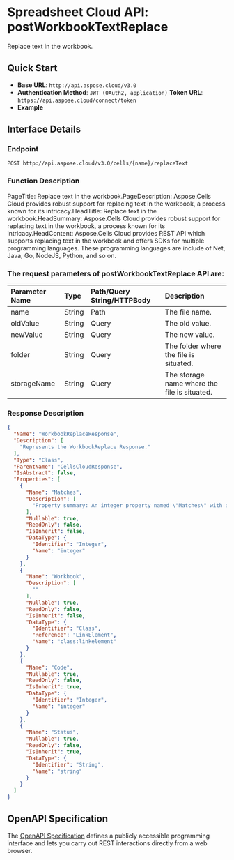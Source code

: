 # **Spreadsheet Cloud API: postWorkbookTextReplace**

Replace text in the workbook. 


## **Quick Start**

- **Base URL**: `http://api.aspose.cloud/v3.0`
- **Authentication Method**: `JWT (OAuth2, application)`  **Token URL**: `https://api.aspose.cloud/connect/token`
- **Example** 

## **Interface Details**

### **Endpoint** 

```
POST http://api.aspose.cloud/v3.0/cells/{name}/replaceText
```
### **Function Description**
PageTitle: Replace text in the workbook.PageDescription: Aspose.Cells Cloud provides robust support for replacing text in the workbook, a process known for its intricacy.HeadTitle:  Replace text in the workbook.HeadSummary: Aspose.Cells Cloud provides robust support for replacing text in the workbook, a process known for its intricacy.HeadContent: Aspose.Cells Cloud provides REST API which supports replacing text in the workbook and offers SDKs for multiple programming languages. These programming languages are include of Net, Java, Go, NodeJS, Python, and so on.

### The request parameters of **postWorkbookTextReplace** API are: 

| Parameter Name | Type | Path/Query String/HTTPBody | Description | 
| :- | :- | :- |:- | 
|name|String|Path|The file name.|
|oldValue|String|Query|The old value.|
|newValue|String|Query|The new value.|
|folder|String|Query|The folder where the file is situated.|
|storageName|String|Query|The storage name where the file is situated.|

### **Response Description**
```json
{
  "Name": "WorkbookReplaceResponse",
  "Description": [
    "Represents the WorkbookReplace Response."
  ],
  "Type": "Class",
  "ParentName": "CellsCloudResponse",
  "IsAbstract": false,
  "Properties": [
    {
      "Name": "Matches",
      "Description": [
        "Property summary: An integer property named \"Matches\" with an XmlElement attribute."
      ],
      "Nullable": true,
      "ReadOnly": false,
      "IsInherit": false,
      "DataType": {
        "Identifier": "Integer",
        "Name": "integer"
      }
    },
    {
      "Name": "Workbook",
      "Description": [
        ""
      ],
      "Nullable": true,
      "ReadOnly": false,
      "IsInherit": false,
      "DataType": {
        "Identifier": "Class",
        "Reference": "LinkElement",
        "Name": "class:linkelement"
      }
    },
    {
      "Name": "Code",
      "Nullable": true,
      "ReadOnly": false,
      "IsInherit": true,
      "DataType": {
        "Identifier": "Integer",
        "Name": "integer"
      }
    },
    {
      "Name": "Status",
      "Nullable": true,
      "ReadOnly": false,
      "IsInherit": true,
      "DataType": {
        "Identifier": "String",
        "Name": "string"
      }
    }
  ]
}
```


## OpenAPI Specification

The [OpenAPI Specification](https://reference.aspose.cloud/cells/#/WorkbookController/PostWorkbookTextReplace) defines a publicly accessible programming interface and lets you carry out REST interactions directly from a web browser.

